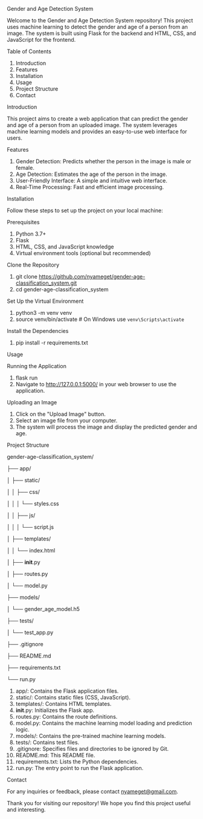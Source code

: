 Gender and Age Detection System

Welcome to the Gender and Age Detection System repository! This project uses machine learning to detect the gender and age of a person from an image. The system is built using Flask for the backend and HTML, CSS, and JavaScript for the frontend.

Table of Contents
1. Introduction
2. Features
3. Installation
4. Usage
5. Project Structure
6. Contact

Introduction

This project aims to create a web application that can predict the gender and age of a person from an uploaded image. The system leverages machine learning models and provides an easy-to-use web interface for users.

Features
1. Gender Detection: Predicts whether the person in the image is male or female.
2. Age Detection: Estimates the age of the person in the image.
3. User-Friendly Interface: A simple and intuitive web interface.
4. Real-Time Processing: Fast and efficient image processing.

Installation

Follow these steps to set up the project on your local machine:

Prerequisites
1. Python 3.7+
2. Flask
3. HTML, CSS, and JavaScript knowledge
4. Virtual environment tools (optional but recommended)

Clone the Repository
1. git clone https://github.com/nyameget/gender-age-classification_system.git
2. cd gender-age-classification_system

Set Up the Virtual Environment
1. python3 -m venv venv
2. source venv/bin/activate  # On Windows use `venv\Scripts\activate`

Install the Dependencies
1. pip install -r requirements.txt

Usage

Running the Application
1. flask run
2. Navigate to http://127.0.0.1:5000/ in your web browser to use the application.

Uploading an Image
1. Click on the "Upload Image" button.
2. Select an image file from your computer.
3. The system will process the image and display the predicted gender and age.

Project Structure

gender-age-classification_system/

├── app/

│   ├── static/

│   │   ├── css/

│   │   │   └── styles.css

│   │   ├── js/

│   │   │   └── script.js

│   ├── templates/

│   │   └── index.html

│   ├── __init__.py

│   ├── routes.py

│   └── model.py

├── models/

│   └── gender_age_model.h5

├── tests/

│   └── test_app.py

├── .gitignore

├── README.md

├── requirements.txt

└── run.py

1. app/: Contains the Flask application files.
2. static/: Contains static files (CSS, JavaScript).
3. templates/: Contains HTML templates.
4. __init__.py: Initializes the Flask app.
5. routes.py: Contains the route definitions.
6. model.py: Contains the machine learning model loading and prediction logic.
7. models/: Contains the pre-trained machine learning models.
8. tests/: Contains test files.
9. .gitignore: Specifies files and directories to be ignored by Git.
10. README.md: This README file.
11. requirements.txt: Lists the Python dependencies.
12. run.py: The entry point to run the Flask application.

Contact

For any inquiries or feedback, please contact nyameget@gmail.com.

Thank you for visiting our repository! We hope you find this project useful and interesting.
